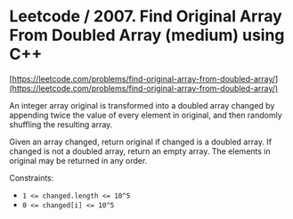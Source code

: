 # Leetcode / 2007. Find Original Array From Doubled Array (medium) using C++

[https://leetcode.com/problems/find-original-array-from-doubled-array/](https://leetcode.com/problems/find-original-array-from-doubled-array/)

An integer array original is transformed into a doubled array changed by appending twice the value of every element in original, and then randomly shuffling the resulting array.

Given an array changed, return original if changed is a doubled array. If changed is not a doubled array, return an empty array. The elements in original may be returned in any order.

Constraints:

- `1 <= changed.length <= 10^5`
- `0 <= changed[i] <= 10^5`
